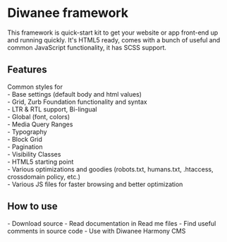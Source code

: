Diwanee framework
==========

<p>This framework is quick-start kit to get your website or app front-end up and running quickly. It's HTML5 ready, comes with a bunch of useful and common JavaScript functionality, it has SCSS support.<p>

  <h2>Features</h2>
  <p>Common styles for<br>
- Base settings (default body and html values)<br>
- Grid, Zurb Foundation functionality and syntax<br>
- LTR & RTL support, Bi-lingual<br>
- Global (font, colors)<br>
- Media Query Ranges<br>
- Typography<br>
- Block Grid<br>
- Pagination<br>
- Visibility Classes<br>
- HTML5 starting point<br>
- Various optimizations and goodies (robots.txt, humans.txt, .htaccess, crossdomain policy, etc.)<br>
- Various JS files for faster browsing and better optimization<br>
  </p>


<h2>How to use</h2>
- Download source
- Read documentation in Read me files 
- Find useful comments in source code
- Use with Diwanee Harmony CMS